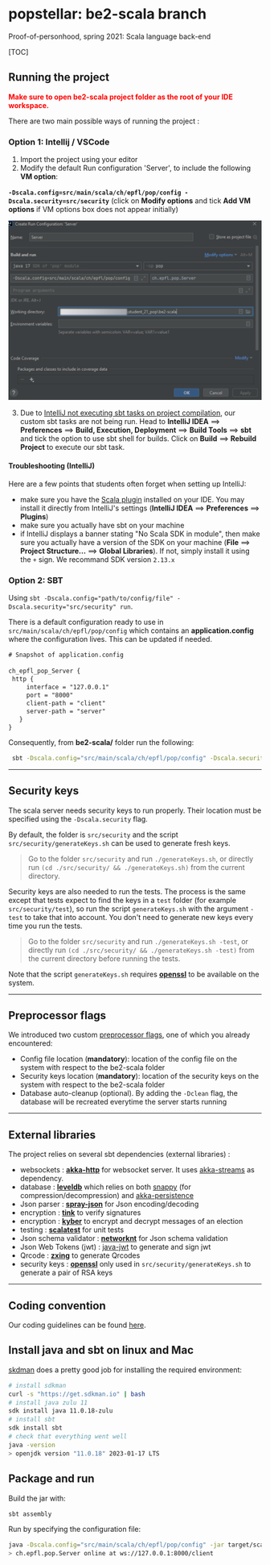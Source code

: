 # popstellar: be2-scala branch

Proof-of-personhood, spring 2021: Scala language back-end

[TOC]

## Running the project

<span style="color:red;font-weight:bold">
Make sure to open be2-scala project folder as the root of your IDE workspace.
</span>

There are two main possible ways of running the project :

### Option 1: Intellij / VSCode

1. Import the project using your editor
2. Modify the default  Run configuration 'Server', to include the following __VM option__:

__```-Dscala.config=src/main/scala/ch/epfl/pop/config -Dscala.security=src/security```__ (click on **Modify options** and tick **Add VM options** if VM options box does not appear initially)

![](docs/images/intellij-vm.png)

3. Due to [IntelliJ not executing sbt tasks on project compilation](https://intellij-support.jetbrains.com/hc/en-us/community/posts/205454630-SBT-What-actually-happens-when-I-click-on-Build-module-), our custom sbt tasks are not being run. Head to **IntelliJ IDEA** $\implies$ **Preferences** $\implies$ **Build, Execution, Deployment** $\implies$ **Build Tools** $\implies$ **sbt** and tick the option to use sbt shell for builds. Click on **Build** $\implies$ **Rebuild Project** to execute our sbt task.

#### Troubleshooting (IntelliJ)

Here are a few points that students often forget when setting up IntelliJ:

- make sure you have the [Scala plugin](https://plugins.jetbrains.com/plugin/1347-scala) installed on your IDE. You may install it directly from IntelliJ's settings (**IntelliJ IDEA** $\implies$ **Preferences** $\implies$ **Plugins**)
- make sure you actually have sbt on your machine
- if IntelliJ displays a banner stating "No Scala SDK in module", then make sure you actually have a version of the SDK on your machine (**File** $\implies$ **Project Structure...** $\implies$  **Global Libraries**). If not, simply install it using the `+` sign. We recommand SDK version `2.13.x`

### Option 2: SBT

Using `sbt -Dscala.config="path/to/config/file" -Dscala.security="src/security" run`.

There is a default configuration ready to use in
`src/main/scala/ch/epfl/pop/config` which contains an __application.config__
where the configuration lives. This can be updated if needed.

 ```apacheconf
# Snapshot of application.config

ch_epfl_pop_Server {
  http {
      interface = "127.0.0.1"
      port = "8000"
      client-path = "client"
      server-path = "server"
    }
}
 ```

Consequently, from **be2-scala/** folder run the following:

```bash
 sbt -Dscala.config="src/main/scala/ch/epfl/pop/config" -Dscala.security="src/security" run
```

---

## Security keys

The scala server needs security keys to run properly. Their location must be specified using the `-Dscala.security` flag.

By default, the folder is `src/security` and the script `src/security/generateKeys.sh` can be used to generate fresh keys.
> Go to the folder `src/security` and run `./generateKeys.sh`, or directly run `(cd ./src/security/ && ./generateKeys.sh)` from the current directory.

Security keys are also needed to run the tests. The process is the same except that tests expect to find the keys in a `test` folder (for example `src/security/test`), so run the script `generateKeys.sh` with the argument `-test` to take that into account. You don't need to generate new keys every time you run the tests.
> Go to the folder `src/security` and run `./generateKeys.sh -test`, or directly run `(cd ./src/security/ && ./generateKeys.sh -test)` from the current directory before running the tests.

Note that the script `generateKeys.sh` requires [**openssl**](https://www.openssl.org/) to be available on the system.

---

## Preprocessor flags

We introduced two custom [preprocessor flags](https://gcc.gnu.org/onlinedocs/gcc/Preprocessor-Options.html), one of which you already encountered:

- Config file location (**mandatory**): location of the config file on the system with respect to the be2-scala folder
- Security keys location (**mandatory**): location of the security keys on the system with respect to the be2-scala folder
- Database auto-cleanup (optional). By adding the `-Dclean` flag, the database will be recreated everytime the server starts running

---

## External libraries

The project relies on several sbt dependencies (external libraries) :

- websockets : [**akka-http**](https://doc.akka.io/docs/akka-http/current/introduction.html) for websocket server. It uses [akka-streams](https://doc.akka.io/docs/akka/current/stream/index.html) as dependency.
- database : [**leveldb**](https://github.com/codeborui/leveldb-scala) which relies on both [snappy](https://search.maven.org/artifact/org.xerial.snappy/snappy-java/1.1.7.3/jar) (for compression/decompression) and [akka-persistence](https://doc.akka.io/docs/akka/current/persistence.html)
- Json parser : [**spray-json**](https://github.com/spray/spray-json) for Json encoding/decoding
- encryption : [**tink**](https://github.com/google/tink/blob/master/docs/JAVA-HOWTO.md) to verify signatures
- encryption : [**kyber**](https://github.com/dedis/kyber) to encrypt and decrypt messages of an election
- testing : [**scalatest**](https://www.scalatest.org/) for unit tests
- Json schema validator : [**networknt**](https://github.com/networknt/json-schema-validator) for Json schema validation
- Json Web Tokens (jwt) : [java-jwt](https://github.com/auth0/java-jwt) to generate and sign jwt
- Qrcode : [**zxing**](https://github.com/zxing/zxing) to generate Qrcodes
- security keys : [**openssl**](https://www.openssl.org/) only used in `src/security/generateKeys.sh` to generate a pair of RSA keys

---

## Coding convention

Our coding guidelines can be found [here](https://docs.scala-lang.org/style/).

## Install java and sbt on linux and Mac

[skdman](https://sdkman.io/) does a pretty good job for installing the required
environment:

```sh
# install sdkman
curl -s "https://get.sdkman.io" | bash
# install java zulu 11
sdk install java 11.0.18-zulu
# install sbt
sdk install sbt
# check that everything went well
java -version
> openjdk version "11.0.18" 2023-01-17 LTS
```

## Package and run

Build the jar with:

```sh
sbt assembly
```

Run by specifying the configuration file:

```sh
java -Dscala.config="src/main/scala/ch/epfl/pop/config" -jar target/scala-2.13/pop-assembly-<version>-SNAPSHOT.jar
> ch.epfl.pop.Server online at ws://127.0.0.1:8000/client
```
